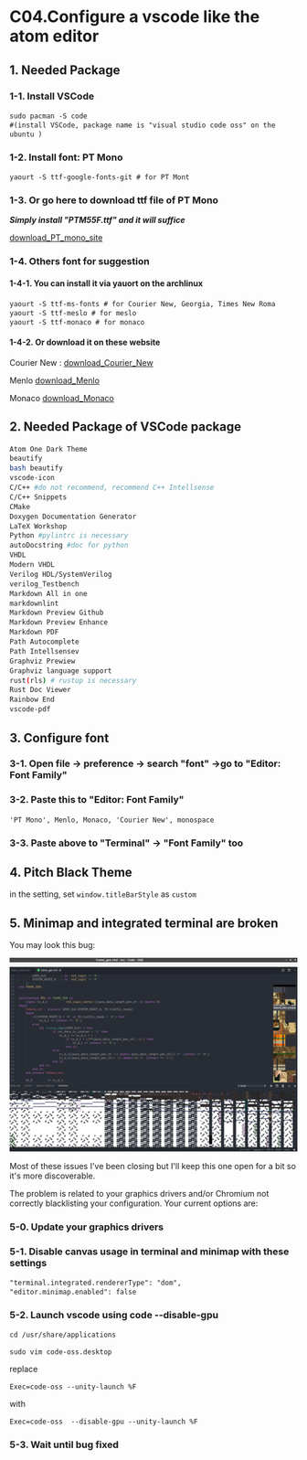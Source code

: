 # C04.Configure a vscode like the atom editor

## 1. Needed Package

### 1-1. Install VSCode

```text
sudo pacman -S code
#(install VSCode, package name is "visual studio code oss" on the ubuntu )
```

### 1-2. Install font: PT Mono

```text
yaourt -S ttf-google-fonts-git # for PT Mont
```

### 1-3. Or go here to download ttf file of PT Mono

_**Simply install "PTM55F.ttf" and it will suffice**_

[download_PT_mono_site](https://www.wfonts.com/font/pt-mono)

### 1-4. Others font for suggestion

#### 1-4-1. You can install it via yauort on the archlinux

```text
yaourt -S ttf-ms-fonts # for Courier New, Georgia, Times New Roma
yaourt -S ttf-meslo # for meslo
yaourt -S ttf-monaco # for monaco
```

#### 1-4-2. Or download it on these website

Courier New :
[download_Courier_New](https://fontzone.net/font-download/courier-new)

Menlo
[download_Menlo](https://www.cufonfonts.com/font/menlo)

Monaco
[download_Monaco](https://www.fontpalace.com/font-download/Monaco)

## 2.  Needed Package of VSCode package

```bash
Atom One Dark Theme
beautify
bash beautify
vscode-icon
C/C++ #do not recommend, recommend C++ Intellsense
C/C++ Snippets
CMake
Doxygen Documentation Generator
LaTeX Workshop
Python #pylintrc is necessary
autoDocstring #doc for python
VHDL
Modern VHDL
Verilog HDL/SystemVerilog
verilog_Testbench
Markdown All in one
markdownlint
Markdown Preview Github
Markdown Preview Enhance
Markdown PDF
Path Autocomplete
Path Intellsensev
Graphviz Prewiew
Graphviz language support
rust(rls) # rustup is necessary
Rust Doc Viewer
Rainbow End
vscode-pdf
```

## 3. Configure font

### 3-1. Open file -&gt; preference -&gt; search "font" -&gt;go to "Editor: Font Family"

### 3-2. Paste this to "Editor: Font Family"

```text
'PT Mono', Menlo, Monaco, 'Courier New', monospace
```

### 3-3.  Paste above to "Terminal" -&gt; "Font Family" too

## 4. Pitch Black Theme

in the setting, set `window.titleBarStyle` as `custom`

## 5. Minimap and integrated terminal are broken

You may look this bug:

![mini_map_bug_pic](image/bug_code_linux.png)

Most of these issues I've been closing but I'll keep this one open for a bit so it's more discoverable.

The problem is related to your graphics drivers and/or Chromium not correctly blacklisting your configuration. Your current options are:

### 5-0. Update your graphics drivers

### 5-1. Disable canvas usage in terminal and minimap with these settings

```text
"terminal.integrated.rendererType": "dom",
"editor.minimap.enabled": false
```

### 5-2. Launch vscode using code --disable-gpu

```text
cd /usr/share/applications
```

```text
sudo vim code-oss.desktop
```

replace

```text
Exec=code-oss --unity-launch %F
```

with

```text
Exec=code-oss  --disable-gpu --unity-launch %F
```

### 5-3. Wait until bug fixed
